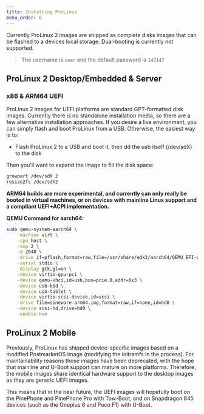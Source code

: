 ```yaml
---
title: Installing ProLinux
menu_order: 0
---
```


Currently ProLinux 2 images are shipped as complete disks images that can be flashed to a devices local storage. Dual-booting is currently not supported.


> The username is `user` and the default password is `147147`


## ProLinux 2 Desktop/Embedded & Server

### x86 & ARM64 UEFI
ProLinux 2 images for UEFI platforms are standard GPT-formatted disk images. Currently there is no standalone installation media, so there are a few alternative installation approaches. If you desire a live environment, you can simply flash and boot ProLinux from a USB. Otherwise, the easiest way is to:
- Flash ProLinux 2 to a USB and boot it, then dd the usb itself (/dev/sdX) to the disk

Then you'll want to expand the image to fill the disk space:
```bash
growpart /dev/sdX 2
resize2fs /dev/sdX2
```

**ARM64 builds are more experimental, and currently can only really be booted in virtual machines, or on devices with mainline Linux support and a compliant UEFI+ACPI implementation.**

**QEMU Command for aarch64:**
```bash
sudo qemu-system-aarch64 \
    -machine virt \
    -cpu host \
    -smp 2 \
    -m 2048 \
    -drive if=pflash,format=raw,file=/usr/share/edk2/aarch64/QEMU_EFI-pflash.raw,readonly=on \
    -serial stdio \
    -display gtk,gl=on \
    -device virtio-gpu-pci \
    -device qemu-xhci,id=usb,bus=pcie.0,addr=0x3 \
    -device usb-kbd \
    -device usb-tablet \
    -device virtio-scsi-device,id=scsi \
    -drive file=sineware-arm64.img,format=raw,if=none,id=hd0 \
    -device scsi-hd,drive=hd0 \
    -enable-kvm
```

## ProLinux 2 Mobile

Previously, ProLinux has shipped device-specific images based on a modified PostmarketOS image (modifying the initramfs in the process). For maintainability reasons those images have been deprecated, with the hope that mainline and U-Boot support can mature on more platforms. Therefore, the mobile images share identical hardware support to the desktop images as they are generic UEFI images.

This means that in the near future, the UEFI images will hopefully boot on the PinePhone and PinePhone Pro with Tow-Boot, and on Snapdragon 845 devices (such as the Oneplus 6 and Poco F1) with U-Boot.

<!--:::note

These are very experimental images, so many phone features like calling and SMS are not supported!

:::

### Standard Devices
For mobile devices such as a Pine64 PinePhone or PinePhine Pro, installing is as easy as writing the .img file to an SD Card using dd or Etcher.

### Android-based Devices

For Android-based mobile devices such as the OnePlus 6, there are two files that need to be flashed, the root image (userdata) and the boot image:
```bash
$ fastboot flash boot boot.img
$ fastboot flash userdata oneplus-echilada.img
```

:::tip

The version of fastboot distributed by distros can have issues flashing ProLinux. You may want to use fastboot from the (Google Platform SDK Tools)[https://developer.android.com/tools/releases/platform-tools]

:::

:::warning

The KExec-based boot mechanism is currently disabled by default on Android/SDM845 devices (the modem keeps crashing, we'd love help debugging this!)

This means you **must** download and flash boot.img **after every system update**, or your device will not boot if the kernel modules in the squashfs root have been updated.

:::
-->